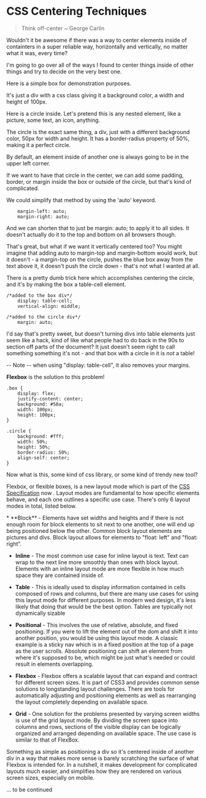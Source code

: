 <link rel="stylesheet" href="model/articles/article006/css/style.css">

# CSS Centering Techniques

> Think off-center
> ~ George Carlin

Wouldn't it be awesome if there was a way to center elements inside of containters in a super reliable way, horizontally and vertically, no matter what it was, every time?

I'm going to go over all of the ways I found to center things inside of other things and try to decide on the very best one.

Here is a simple box for demonstration purposes.

<div id="box1" class="demo_css"></div>

It's just a div with a css class giving it a background color, a width and height of 100px.

Here is a circle inside. Let's pretend this is any nested element, like a picture, some text, an icon, anything.

<div id="box1" class="demo_css"><div id="circle1"></div></div>

The circle is the exact same thing, a div, just with a different background color, 50px for width and height. It has a border-radius property of 50%, making it a perfect circle.

By default, an element inside of another one is always going to be in the upper left corner.

If we want to have that circle in the center, we can add some padding, border, or margin inside the box or outside of the circle, but that's kind of complicated.

We could simplify that method by using the 'auto' keyword.     

<div id="box2" class="demo_css"><div id="circle2"></div></div>

<pre class="code_sample"><code class="language-css">    margin-left: auto;
    margin-right: auto;</code></pre>

And we can shorten that to just be margin: auto; to apply it to all sides. It doesn't actually do it to the top and bottom on all browsers though.

That's great, but what if we want it vertically centered too? You might imagine that adding auto to margin-top and margin-bottom would work, but it doesn't - a margin-top on the circle, pushes the blue box away from the text above it, it doesn't push the circle down - that's not what I wanted at all.

There is a pretty dumb trick here which accomplishes centering the circle, and it's by making the box a table-cell element.

<div id="box3" class="demo_css"><div id="circle3"></div></div>

<pre class="code_sample"><code class="language-css">/*added to the box div*/
    display: table-cell;
    vertical-align: middle;

/*added to the circle div*/
    margin: auto;</code></pre>

I'd say that's pretty sweet, but doesn't turning divs into table elements just seem like a hack, kind of like what people had to do back in the 90s to section off parts of the document? It just doesn't seem right to call something something it's not - and that box with a circle in it is *not* a table!

-- Note -- when using "display: table-cell", it also removes your margins. 

**Flexbox** is the solution to this problem!

<div id="box4" class="demo_css"><div id="circle4"></div></div>

<pre class="code_sample"><code class="language-css">.box {
    display: flex;
    justify-content: center;
    background: #58a;
	width: 100px;
	height: 100px;
}

.circle {
    background: #fff;
	width: 50%;
	height: 50%;
    border-radius: 50%;
    align-self: center;
}</code></pre>

Now what is this, some kind of css library, or some kind of trendy new tool?

Flexbox, or flexible boxes, is a new layout mode which is part of the [CSS Specification](https://www.w3.org/TR/css-flexbox-1/) now . Layout modes are fundamental to how specific elements behave, and each one outlines a specific use case. There's only 6 layout modes in total, listed below.

<div class="list" markdown="1">
* **Block** - Elements have set widths and heights and if there is not enough room for block elements to sit next to one another, one will end up being positioned below the other. Common block layout elements are pictures and divs. Block layout allows for elements to "float: left" and "float: right".

* **Inline** - The most common use case for inline layout is text. Text can wrap to the next line more smoothly than ones with block layout. Elements with an inline layout mode are more flexible in how much space they are contained inside of.
 
* **Table** - This is ideally used to display information contained in cells composed of rows and columns, but there are many use cases for using this layout mode for different purposes. In modern wed design, it's less likely that doing that would be the best option. Tables are typically not dynamically sizable

* **Positional** - This involves the use of relative, absolute, and fixed positioning. If you were to lift the element out of the dom and shift it into another position, you would be using this layout mode. A classic example is a sticky nav which is in a fixed position at the top of a page as the user scrolls. Absolute positioning can shift an element from where it's supposed to be, which might be just what's needed or could result in elements overlapping.

* **Flexbox** - Flexbox offers a scalable layout that can expand and contract for different screen sizes. It is part of CSS3 and provides common sense solutions to longstanding layout challenges. There are tools for automatically adjusting and positioning elements as well as rearranging the layout completely depending on available space.

* **Grid** - One solution for the problems presented by varying screen widths is use of the grid layout mode. By dividing the screen space into columns and rows, sections of the visible display can be logically organized and arranged depending on available space. The use case is similar to that of FlexBox.
</div>

Something as simple as positioning a div so it's centered inside of another div in a way that makes more sense is barely scratching the surface of what Flexbox is intended for. In a nutshell, it makes development for complicated layouts much easier, and simplifies how they are rendered on various screen sizes, especially on mobile. 

<div class="list">
... to be continued
</div>